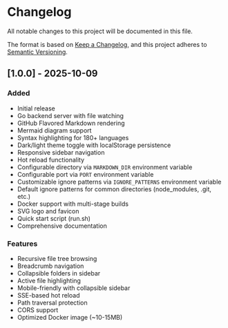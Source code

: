# Changelog

All notable changes to this project will be documented in this file.

The format is based on [Keep a Changelog](https://keepachangelog.com/en/1.0.0/),
and this project adheres to [Semantic Versioning](https://semver.org/spec/v2.0.0.html).

## [1.0.0] - 2025-10-09

### Added
- Initial release
- Go backend server with file watching
- GitHub Flavored Markdown rendering
- Mermaid diagram support
- Syntax highlighting for 180+ languages
- Dark/light theme toggle with localStorage persistence
- Responsive sidebar navigation
- Hot reload functionality
- Configurable directory via `MARKDOWN_DIR` environment variable
- Configurable port via `PORT` environment variable
- Customizable ignore patterns via `IGNORE_PATTERNS` environment variable
- Default ignore patterns for common directories (node_modules, .git, etc.)
- Docker support with multi-stage builds
- SVG logo and favicon
- Quick start script (run.sh)
- Comprehensive documentation

### Features
- Recursive file tree browsing
- Breadcrumb navigation
- Collapsible folders in sidebar
- Active file highlighting
- Mobile-friendly with collapsible sidebar
- SSE-based hot reload
- Path traversal protection
- CORS support
- Optimized Docker image (~10-15MB)
